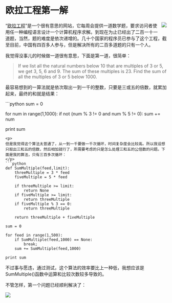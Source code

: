 # 欧拉工程第一解

<div style="float:right;margin-left:10px;margin-bottom:10px;">
	<a href="http://picasaweb.google.com/lh/photo/AAMfMJges97jrmxxYmmsXw"><img src="http://lh5.ggpht.com/lenin.lee/SOjhkJQQ7HI/AAAAAAAAAbk/HT6_ZIxVCJE/s144/euler.jpg" /></a>
</div>
<p>
“<a href="http://projecteuler.net/">欧拉工程</a>”是一个很有意思的网站，它每周会提供一道数学题，要求访问者使用任一种编程语言设计一个计算机程序求解。到现在为止已经出了二百一十一道题，当然，题的难度是依次递增的。几十个国家的程序员已参与了这个工程，截至目前，中国有四百多人参与，但是解决所有的二百多道题的只有一个人。
</p>
<p>
我觉得没事儿的时候做一道很有意思，下面是第一道，很简单：
</p>
	<blockquote>
	If we list all the natural numbers below 10 that are multiples of 3 or 5, we get 3, 5, 6 and 9. The sum of these multiples is 23.
	Find the sum of all the multiples of 3 or 5 below 1000.
	</blockquote>
<p>
最容易想到的一算法就是依次取出一到一千的整数，只要是三或五的倍数，就累加起来，最终的和就是结果：
</p>
```python
sum = 0

for num in range(1,1000):
	if not (num % 3 != 0 and num % 5 != 0):
		sum += num

print sum
```
<p>
但是我觉得这个算法太普通了，从一到一千要做一千次循环，时间复杂度会比较高。所以我设想只取出三和五的倍数，然后相加就行了，所需要考虑的只是怎么处理三和五的公倍数的问题。下面是我的算法，只有三百多次循环：
</p>
```python
def SumMultiple(feed,limit):
    threeMultiple = 3 * feed
    fiveMultiple = 5 * feed
    
    if threeMultiple >= limit:
        return None
    if fiveMultiple >= limit:
        return threeMultiple
    if fiveMultiple % 3 == 0:
        return threeMultiple
    
    return threeMultiple + fiveMultiple

sum = 0

for feed in range(1,500):
    if SumMultiple(feed,1000) == None:
        break;
    sum += SumMultiple(feed,1000)

print sum
```
<p>
不过事与愿违，通过测试，这个算法的效率要比上一种低，我想应该是SumMultiple()函数中运算和比较次数较多导致的。
</p>
<p>
不管怎样，第一个问题已经顺利解决了：
</p>
<div>
	<a href="http://picasaweb.google.com/lh/photo/pqzQqPwZre4daUJCjDfoyA"><img src="http://lh6.ggpht.com/lenin.lee/SOjhkRV8w6I/AAAAAAAAAbs/ZL7QKztQm4E/s400/project_euler_problem_1.png" /></a>
</div>

